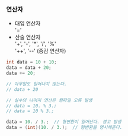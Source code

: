### 연산자

- 대입 연산자  
  '='
- 산술 연산자  
  '+', '-', '\*', '/', '%'  
  '++', '--' (증감 연산자)

```cpp
int data = 10 + 10;
data = data + 20;
data += 20;

// 아무일도 일어나지 않는다.
// data + 20

// 실수의 나머지 연산은 컴파일 오류 발생
// data = 10. % 3.;
// data = 10 % 3.;

data = 10. / 3.;  // 형변환이 일어난다. 경고 발생
data = (int)(10. / 3.);  // 형변환을 명시해준다.
```
